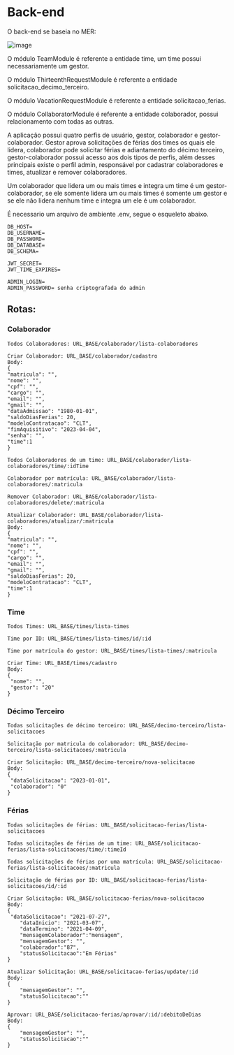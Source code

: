 # Back-end

O back-end se baseia no MER:

![image](https://user-images.githubusercontent.com/58619307/231471747-b77dfd38-71a0-4890-a169-4ca0d0f9b8cd.png)

O módulo TeamModule é referente a entidade time, um time possui necessariamente um gestor.

O módulo ThirteenthRequestModule é referente a entidade solicitacao_decimo_terceiro.

O módulo VacationRequestModule é referente a entidade solicitacao_ferias.

O módulo CollaboratorModule é referente a entidade colaborador, possui relacionamento com todas as outras.

A aplicação possui quatro perfis de usuário, gestor, colaborador e gestor-colaborador. Gestor aprova solicitações de férias dos times os quais ele lidera, colaborador pode solicitar férias e adiantamento do décimo terceiro, gestor-colaborador possui acesso aos dois tipos de perfis, além desses principais existe o perfil admin, responsável por cadastrar colaboradores e times, atualizar e remover colaboradores.

Um colaborador que lidera um ou mais times e integra um time é um gestor-colaborador, se ele somente lidera um ou mais times é somente um gestor e se ele não lidera nenhum time e integra um ele é um colaborador.

É necessario um arquivo de ambiente .env, segue o esqueleto abaixo.

```
DB_HOST=
DB_USERNAME=
DB_PASSWORD=
DB_DATABASE=
DB_SCHEMA=

JWT_SECRET=
JWT_TIME_EXPIRES=

ADMIN_LOGIN=
ADMIN_PASSWORD= senha criptografada do admin
```

## Rotas:


### Colaborador

```
Todos Colaboradores: URL_BASE/colaborador/lista-colaboradores

Criar Colaborador: URL_BASE/colaborador/cadastro
Body:
{
"matricula": "",
"nome": "",
"cpf": "",
"cargo": "",
"email": "",
"gmail": "",
"dataAdmissao": "1980-01-01",
"saldoDiasFerias": 20,
"modeloContratacao": "CLT",
"fimAquisitivo": "2023-04-04",
"senha": "",
"time":1
}

Todos Colaboradores de um time: URL_BASE/colaborador/lista-colaboradores/time/:idTime

Colaborador por matrícula: URL_BASE/colaborador/lista-colaboradores/:matricula

Remover Colaborador: URL_BASE/colaborador/lista-colaboradores/delete/:matricula

Atualizar Colaborador: URL_BASE/colaborador/lista-colaboradores/atualizar/:matricula
Body:
{
"matricula": "",
"nome": "",
"cpf": "",
"cargo": "",
"email": "",
"gmail": "",
"saldoDiasFerias": 20,
"modeloContratacao": "CLT",
"time":1
}
```


### Time
```
Todos Times: URL_BASE/times/lista-times

Time por ID: URL_BASE/times/lista-times/id/:id

Time por matrícula do gestor: URL_BASE/times/lista-times/:matricula

Criar Time: URL_BASE/times/cadastro
Body:
{
 "nome": "",
 "gestor": "20"
}
```

### Décimo Terceiro

```
Todas solicitações de décimo terceiro: URL_BASE/decimo-terceiro/lista-solicitacoes

Solicitação por matricula do colaborador: URL_BASE/decimo-terceiro/lista-solicitacoes/:matricula

Criar Solicitação: URL_BASE/decimo-terceiro/nova-solicitacao
Body:
{
 "dataSolicitacao": "2023-01-01",
 "colaborador": "0"
}
```

### Férias


```
Todas solicitações de férias: URL_BASE/solicitacao-ferias/lista-solicitacoes

Todas solicitações de férias de um time: URL_BASE/solicitacao-ferias/lista-solicitacoes/time/:timeId

Todas solicitações de férias por uma matrícula: URL_BASE/solicitacao-ferias/lista-solicitacoes/:matricula

Solicitação de férias por ID: URL_BASE/solicitacao-ferias/lista-solicitacoes/id/:id

Criar Solicitação: URL_BASE/solicitacao-ferias/nova-solicitacao
Body:
{
 "dataSolicitacao": "2021-07-27",
	"dataInicio": "2021-03-07",
	"dataTermino": "2021-04-09",
	"mensagemColaborador":"mensagem",
	"mensagemGestor": "",
	"colaborador":"87",
	"statusSolicitacao":"Em Férias"
}

Atualizar Solicitação: URL_BASE/solicitacao-ferias/update/:id
Body:
{
	"mensagemGestor": "",
	"statusSolicitacao":""
}

Aprovar: URL_BASE/solicitacao-ferias/aprovar/:id/:debitoDeDias
Body:
{
	"mensagemGestor": "",
	"statusSolicitacao":""
}
```
